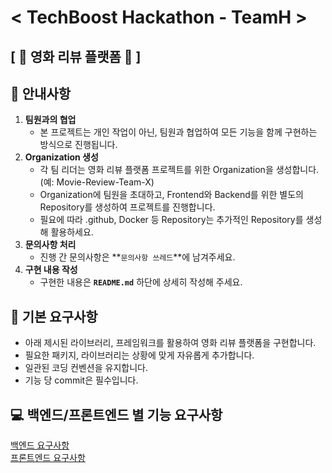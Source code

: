 # < TechBoost Hackathon - TeamH >

## [ 🎥 영화 리뷰 플랫폼 🎥 ]

## 📣 안내사항

1. **팀원과의 협업**
    - 본 프로젝트는 개인 작업이 아닌, 팀원과 협업하여 모든 기능을 함께 구현하는 방식으로 진행됩니다.
2. **Organization 생성**
    - 각 팀 리더는 영화 리뷰 플랫폼 프로젝트를 위한 Organization을 생성합니다. 
    (예: Movie-Review-Team-X)
    - Organization에 팀원을 초대하고, Frontend와 Backend를 위한 별도의 Repository를 생성하여 프로젝트를 진행합니다.
    - 필요에 따라 .github, Docker 등 Repository는 추가적인 Repository를 생성해 활용하세요.
3. **문의사항 처리**
    - 진행 간 문의사항은 **`문의사항 쓰레드`**에 남겨주세요.
4. **구현 내용 작성**
    - 구현한 내용은 **`README.md`** 하단에 상세히 작성해 주세요.

## 🎈 기본 요구사항

- 아래 제시된 라이브러리, 프레임워크를 활용하여 영화 리뷰 플랫폼을 구현합니다.
- 필요한 패키지, 라이브러리는 상황에 맞게 자유롭게 추가합니다.
- 일관된 코딩 컨벤션을 유지합니다.
- 기능 당 commit은 필수입니다.

## 💻 백엔드/프론트엔드 별 기능 요구사항
[백엔드 요구사항](https://busy-catboat-73d.notion.site/Backend-beb4d8a57b954338b982bacfe93b5039)
<br>
[프론트엔드 요구사항](https://busy-catboat-73d.notion.site/Frontend-8e99798bf64746e5823d22fdb47a5e57)
